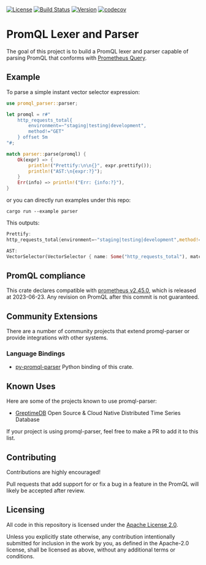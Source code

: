 [![License](https://img.shields.io/badge/License-Apache%202.0-blue.svg)](https://github.com/GreptimeTeam/promql-parser/blob/main/LICENSE)
[![Build Status](https://github.com/greptimeteam/promql-parser/actions/workflows/ci.yml/badge.svg)](https://github.com/GreptimeTeam/promql-parser/blob/main/.github/workflows/ci.yml)
[![Version](https://img.shields.io/crates/v/promql-parser?label=promql-parser)](https://crates.io/crates/promql-parser)
[![codecov](https://codecov.io/gh/GreptimeTeam/promql-parser/branch/main/graph/badge.svg?token=4GEPVMJYNG)](https://app.codecov.io/gh/GreptimeTeam/promql-parser/tree/main)


# PromQL Lexer and Parser

The goal of this project is to build a PromQL lexer and parser capable of
parsing PromQL that conforms with [Prometheus Query][querying-prometheus].

## Example

To parse a simple instant vector selector expression:

``` rust
use promql_parser::parser;

let promql = r#"
    http_requests_total{
        environment=~"staging|testing|development",
        method!="GET"
    } offset 5m
"#;

match parser::parse(promql) {
    Ok(expr) => {
        println!("Prettify:\n\n{}", expr.prettify());
        println!("AST:\n{expr:?}");
    }
    Err(info) => println!("Err: {info:?}"),
}
```

or you can directly run examples under this repo:

``` shell
cargo run --example parser
```

This outputs:

```rust
Prettify:
http_requests_total{environment=~"staging|testing|development",method!="GET"} offset 5m

AST:
VectorSelector(VectorSelector { name: Some("http_requests_total"), matchers: Matchers { matchers: [Matcher { op: Re(staging|testing|development), name: "environment", value: "staging|testing|development" }, Matcher { op: NotEqual, name: "method", value: "GET" }] }, offset: Some(Pos(300s)), at: None })
```

## PromQL compliance

This crate declares compatible with [prometheus v2.45.0][prom-v2.45.0], which is
released at 2023-06-23. Any revision on PromQL after this commit is not guaranteed.

## Community Extensions

There are a number of community projects that extend promql-parser or
provide integrations with other systems.

### Language Bindings

- [py-promql-parser](https://github.com/messense/py-promql-parser) Python binding of this crate.

## Known Uses

Here are some of the projects known to use promql-parser:

- [GreptimeDB](https://github.com/GreptimeTeam/greptimedb) Open Source & Cloud Native Distributed Time Series Database

If your project is using promql-parser, feel free to make a PR to add it to this list.

## Contributing

Contributions are highly encouraged!

Pull requests that add support for or fix a bug in a feature in the PromQL will
likely be accepted after review.

## Licensing

All code in this repository is licensed under the [Apache License 2.0](LICENSE).

Unless you explicitly state otherwise, any contribution intentionally submitted
for inclusion in the work by you, as defined in the Apache-2.0 license, shall be
licensed as above, without any additional terms or conditions.

[prom-v2.45.0]: https://github.com/prometheus/prometheus/blob/v2.45.0/promql/
[querying-prometheus]: https://prometheus.io/docs/prometheus/latest/querying/basics/

